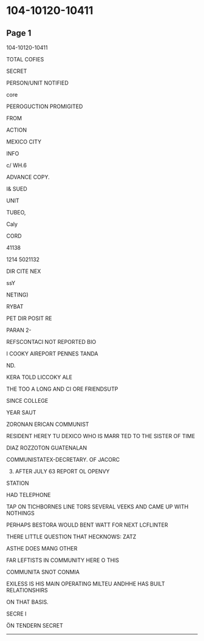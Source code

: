 # 104-10120-10411

## Page 1

104-10120-10411

TOTAL COFIES

SECRET

PERSON/UNIT NOTIFIED

core

PEEROGUCTION PROMIGITED

FROM

ACTION

MEXICO CITY

INFO

c/ WH.6

ADVANCE COPY.

I& SUED

UNIT

TUBEO,

Caly

CORD

41138

1214 5021132

DIR CITE NEX

ssY

NETING)

RYBAT

PET DIR POSIT RE

PARAN 2-

REFSCONTACI NOT REPORTED BIO

I COOKY AIREPORT PENNES TANDA

ND.

KERA TOLD LICCOKY ALE

THE TOO A LONG AND CI ORE FRIENDSUTP

SINCE COLLEGE

YEAR SAUT

ZORONAN ERICAN COMMUNIST

RESIDENT HEREY TU DEXICO WHO IS MARR TED TO THE SISTER OF TIME

DIAZ ROZZOTON GUATENALAN

COMMUNISTATEX-DECRETARY. OF JACORC

3. AFTER JULY 63 REPORT OL OPENVY

STATION

HAD TELEPHONE

TAP ON TICHBORNES LINE TORS SEVERAL VEEKS AND CAME UP WITH NOTHINGS

PERHAPS BESTORA WOULD BENT WATT FOR NEXT LCFLINTER

THERE LITTLE QUESTION THAT HECKNOWS: ZATZ

ASTHE DOES MANG OTHER

FAR LEFTISTS IN COMMUNITY HERE O THIS

COMMUNITA SNOT CONMIA

EXILESS IS HIS MAIN OPERATING MILTEU ANDHHE HAS BUILT RELATIONSHIRS

ON THAT BASIS.

SECRE I

ÖN TENDERN SECRET

---


